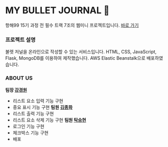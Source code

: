 # MY BULLET JOURNAL 📕

항해99 15기 과정 전 필수 트랙 7조의 웹미니 프로젝트입니다.
[바로 가기](http://my-bullet-journal.eba-dtybicng.ap-northeast-2.elasticbeanstalk.com/)

### 프로젝트 설명
불렛 저널을 온라인으로 작성할 수 있는 서비스입니다.
HTML, CSS, JavaScript, Flask, MongoDB를 이용하여 제작했습니다.
AWS Elastic Beanstalk으로 배포하였습니다.

### ABOUT US
**팀장 [강경원](https://github.com/Kang-Gyeongwon)**
- 리스트 요소 입력 기능 구현
- 중요 표시 기능 구현
**팀원 [김종화](https://github.com/kimjonghwa230412)**
- 리스트 출력 기능 구현
- 리스트 요소 삭제 기능 구현
**팀원 [탁승현](https://github.com/makepin2r)**
- 로그인 기능 구현
- 체크박스 기능 구현
- 배포